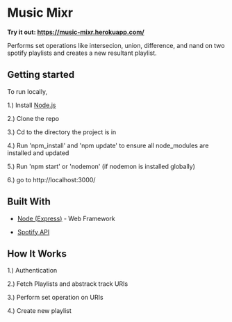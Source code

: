 # Music Mixr

**Try it out: https://music-mixr.herokuapp.com/**

Performs set operations like intersecion, union, difference, and nand on two spotify playlists and creates a new resultant playlist. 

## Getting started

To run locally,

1.) Install  [Node.js](https://nodejs.org/en/download/)

2.) Clone the repo

3.) Cd to the directory the project is in

4.) Run 'npm_install' and 'npm update' to ensure all node_modules are installed and updated

5.) Run 'npm start' or 'nodemon' (if nodemon is installed globally)

6.) go to http://localhost:3000/

  

## Built With

* [Node (Express)](http://expressjs.com/) - Web Framework

* [Spotify API](https://developer.spotify.com/documentation/web-api/) 

## How It Works

1.) Authentication

2.) Fetch Playlists and abstrack track URIs

3.) Perform set operation on URIs

4.) Create new playlist

